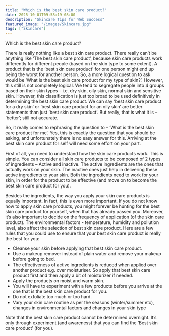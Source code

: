 ```yaml
---
title: "Which is the best skin care product?"
date: 2025-10-01T09:58:19-08:00
description: "Skincare Tips for Web Success"
featured_image: "/images/Skincare.jpg"
tags: ["Skincare"]
---
```


Which is the best skin care product?

There is really nothing like a best skin care product. There really can’t be anything like ‘The best skin care product’, because skin care products work differently for different people (based on the skin type to some extent). A product that is the ‘best skin care product’ for one person might end up being the worst for another person. So, a more logical question to ask would be ‘What is the best skin care product for my type of skin?’. However, this still is not completely logical. We tend to segregate people into 4 groups based on their skin types – i.e. dry skin, oily skin, normal skin and sensitive skin. However, this classification is just too broad to be used definitively in determining the best skin care product. We can say ‘best skin care product for a dry skin’ or ‘best skin care product for an oily skin’ are better statements than just ‘best skin care product’. But really, that is what it is – ‘better’; still not accurate. 

So, it really comes to rephrasing the question to – ‘What is the best skin care product for me’. Yes, this is exactly the question that you should be asking, and unfortunately there is no easy answer for this. Arriving at the best skin care product for self will need some effort on your part. 

First of all, you need to understand how the skin care products work. This is simple. You can consider all skin care products to be composed of 2 types of ingredients – Active and inactive. The active ingredients are the ones that actually work on your skin. The inactive ones just help in delivering these active ingredients to your skin. Both the ingredients need to work for your skin, in order for the product to be effective (and move on to become the best skin care product for you). 

Besides the ingredients, the way you apply your skin care products is equally important. In fact, this is even more important. If you do not know how to apply skin care products, you might forever be hunting for the best skin care product for yourself, when that has already passed you. Moreover, it’s also important to decide on the frequency of application (of the skin care product). The environmental factors - temperature, humidity and pollution level, also affect the selection of best skin care product. Here are a few rules that you could use to ensure that your best skin care product is really the best for you:
* Cleanse your skin before applying that best skin care product. 
* Use a makeup remover instead of plain water and remove your makeup before going to bed. 
* The effectiveness of active ingredients is reduced when applied over another product e.g. over moisturiser. So apply that best skin care product first and then apply a bit of moisturizer if needed.
* Apply the products on moist and warm skin. 
* You will have to experiment with a few products before you arrive at the one that is the best skin care product for you.
* Do not exfoliate too much or too hard.
* Vary your skin care routine as per the seasons (winter/summer etc), changes in environmental factors and changes in your skin type

Note that the best skin care product cannot be determined overnight. It’s only through experiment (and awareness) that you can find the ‘Best skin care product’ (for you).



